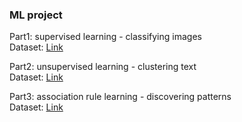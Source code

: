 ### ML project

Part1: supervised learning - classifying images  
Dataset: [Link](https://scikit-learn.org/stable/modules/generated/sklearn.datasets.load_digits.html)

Part2: unsupervised learning - clustering text  
Dataset: [Link](https://www.kaggle.com/datasets/lakshmi25npathi/imdb-dataset-of-50k-movie-reviews/data)

Part3: association rule learning - discovering patterns  
Dataset: [Link](https://www.kaggle.com/datasets/heeraldedhia/groceries-dataset)
